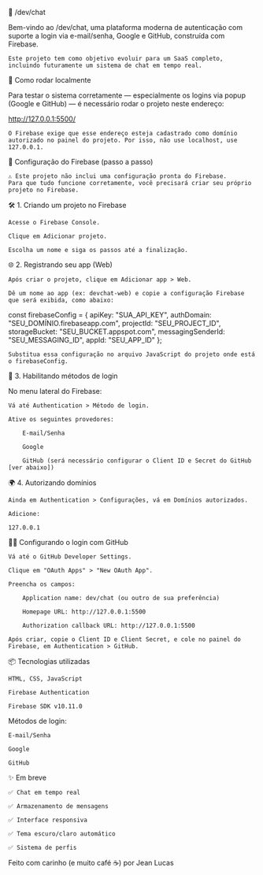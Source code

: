 🧠 /dev/chat

Bem-vindo ao /dev/chat, uma plataforma moderna de autenticação com suporte a login via e-mail/senha, Google e GitHub, construída com Firebase.

    Este projeto tem como objetivo evoluir para um SaaS completo, incluindo futuramente um sistema de chat em tempo real.

🚀 Como rodar localmente

Para testar o sistema corretamente — especialmente os logins via popup (Google e GitHub) — é necessário rodar o projeto neste endereço:

http://127.0.0.1:5500/

    O Firebase exige que esse endereço esteja cadastrado como domínio autorizado no painel do projeto. Por isso, não use localhost, use 127.0.0.1.

🔐 Configuração do Firebase (passo a passo)

    ⚠️ Este projeto não inclui uma configuração pronta do Firebase.
    Para que tudo funcione corretamente, você precisará criar seu próprio projeto no Firebase.

🛠️ 1. Criando um projeto no Firebase

    Acesse o Firebase Console.

    Clique em Adicionar projeto.

    Escolha um nome e siga os passos até a finalização.

🌐 2. Registrando seu app (Web)

    Após criar o projeto, clique em Adicionar app > Web.

    Dê um nome ao app (ex: devchat-web) e copie a configuração Firebase que será exibida, como abaixo:

const firebaseConfig = {
  apiKey: "SUA_API_KEY",
  authDomain: "SEU_DOMÍNIO.firebaseapp.com",
  projectId: "SEU_PROJECT_ID",
  storageBucket: "SEU_BUCKET.appspot.com",
  messagingSenderId: "SEU_MESSAGING_ID",
  appId: "SEU_APP_ID"
};

    Substitua essa configuração no arquivo JavaScript do projeto onde está o firebaseConfig.

🔐 3. Habilitando métodos de login

No menu lateral do Firebase:

    Vá até Authentication > Método de login.

    Ative os seguintes provedores:

        E-mail/Senha

        Google

        GitHub (será necessário configurar o Client ID e Secret do GitHub [ver abaixo])

🌍 4. Autorizando domínios

    Ainda em Authentication > Configurações, vá em Domínios autorizados.

    Adicione:

    127.0.0.1

🧑‍💻 Configurando o login com GitHub

    Vá até o GitHub Developer Settings.

    Clique em "OAuth Apps" > "New OAuth App".

    Preencha os campos:

        Application name: dev/chat (ou outro de sua preferência)

        Homepage URL: http://127.0.0.1:5500

        Authorization callback URL: http://127.0.0.1:5500

    Após criar, copie o Client ID e Client Secret, e cole no painel do Firebase, em Authentication > GitHub.

📦 Tecnologias utilizadas

    HTML, CSS, JavaScript

    Firebase Authentication

    Firebase SDK v10.11.0

Métodos de login:

    E-mail/Senha

    Google

    GitHub

✨ Em breve

    ✅ Chat em tempo real

    ✅ Armazenamento de mensagens

    ✅ Interface responsiva

    ✅ Tema escuro/claro automático

    ✅ Sistema de perfis

Feito com carinho (e muito café ☕) por
Jean Lucas
